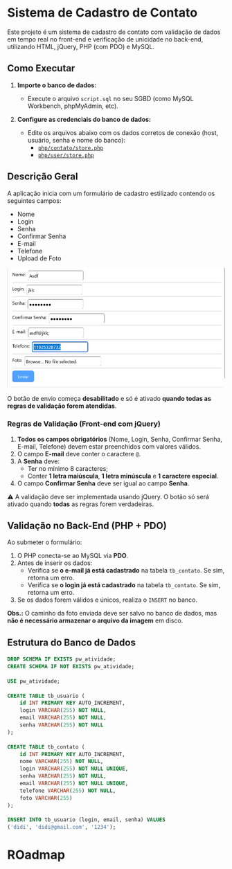 # Sistema de Cadastro de Contato

Este projeto é um sistema de cadastro de contato com validação de dados em tempo real no front-end e verificação de unicidade no back-end, utilizando HTML, jQuery, PHP (com PDO) e MySQL.

## Como Executar

1. **Importe o banco de dados:**

    - Execute o arquivo `script.sql` no seu SGBD (como MySQL Workbench, phpMyAdmin, etc).

2. **Configure as credenciais do banco de dados:**
    - Edite os arquivos abaixo com os dados corretos de conexão (host, usuário, senha e nome do banco):
        - [`php/contato/store.php`](php/contato/store.php)
        - [`php/user/store.php`](php/user/store.php)

## Descrição Geral

A aplicação inicia com um formulário de cadastro estilizado contendo os seguintes campos:

-   Nome
-   Login
-   Senha
-   Confirmar Senha
-   E-mail
-   Telefone
-   Upload de Foto

![Exemplo do formulário](/docs/sample.png)

O botão de envio começa **desabilitado** e só é ativado **quando todas as regras de validação forem atendidas**.

### Regras de Validação (Front-end com jQuery)

1. **Todos os campos obrigatórios** (Nome, Login, Senha, Confirmar Senha, E-mail, Telefone) devem estar preenchidos com valores válidos.
2. O campo **E-mail** deve conter o caractere `@`.
3. A **Senha** deve:
    - Ter no mínimo 8 caracteres;
    - Conter **1 letra maiúscula**, **1 letra minúscula** e **1 caractere especial**.
4. O campo **Confirmar Senha** deve ser igual ao campo **Senha**.

⚠️ A validação deve ser implementada usando jQuery. O botão só será ativado quando **todas** as regras forem verdadeiras.

## Validação no Back-End (PHP + PDO)

Ao submeter o formulário:

1. O PHP conecta-se ao MySQL via **PDO**.
2. Antes de inserir os dados:
    - Verifica se **o e-mail já está cadastrado** na tabela `tb_contato`. Se sim, retorna um erro.
    - Verifica se **o login já está cadastrado** na tabela `tb_contato`. Se sim, retorna um erro.
3. Se os dados forem válidos e únicos, realiza o `INSERT` no banco.

**Obs.:** O caminho da foto enviada deve ser salvo no banco de dados, mas **não é necessário armazenar o arquivo da imagem** em disco.

## ️Estrutura do Banco de Dados

```sql
DROP SCHEMA IF EXISTS pw_atividade;
CREATE SCHEMA IF NOT EXISTS pw_atividade;

USE pw_atividade;

CREATE TABLE tb_usuario (
    id INT PRIMARY KEY AUTO_INCREMENT,
    login VARCHAR(255) NOT NULL,
    email VARCHAR(255) NOT NULL,
    senha VARCHAR(255) NOT NULL
);

CREATE TABLE tb_contato (
    id INT PRIMARY KEY AUTO_INCREMENT,
    nome VARCHAR(255) NOT NULL,
    login VARCHAR(255) NOT NULL UNIQUE,
    senha VARCHAR(255) NOT NULL,
    email VARCHAR(255) NOT NULL UNIQUE,
    telefone VARCHAR(255) NOT NULL,
    foto VARCHAR(255)
);

INSERT INTO tb_usuario (login, email, senha) VALUES
('didi', 'didi@gmail.com', '1234');
```

# ROadmap
